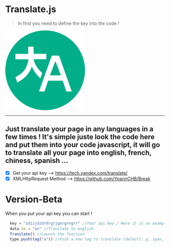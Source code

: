 # Translate.js

 > In first you need to define the key into the code !
 
 <img alt="Translate Image" title="Translate" src="icon.png" width="50%"/>
 
 ----------------------------------
Just translate your page in any languages in a few times ! It's simple juste look the code here and put them into your code javascript, it will go to translate all your page into english, french, chiness, spanish ...
----------------------------------

- [x] Get your api key --> https://tech.yandex.com/translate/
- [x] XMLHttpRequest Method --> https://github.com/YoannCHB/Break

# Version-Beta
When you put your api key you can start !

```js
  key = "zdizjdzdrhrgrjgnrgrngrr" //Your api key / Here it is an example
  data.to = "en" //Translate to english
  Translate() //Launch the function
  type.push(tag("a")) //Push a new tag to translate (default: p, span, pre, i)
```
